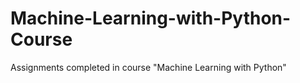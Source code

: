 # Machine-Learning-with-Python-Course
Assignments completed in course "Machine Learning with Python"
